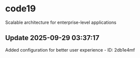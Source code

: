 # code19
Scalable architecture for enterprise-level applications

## Update 2025-09-29 03:37:17
Added configuration for better user experience - ID: 2db1e4mf

